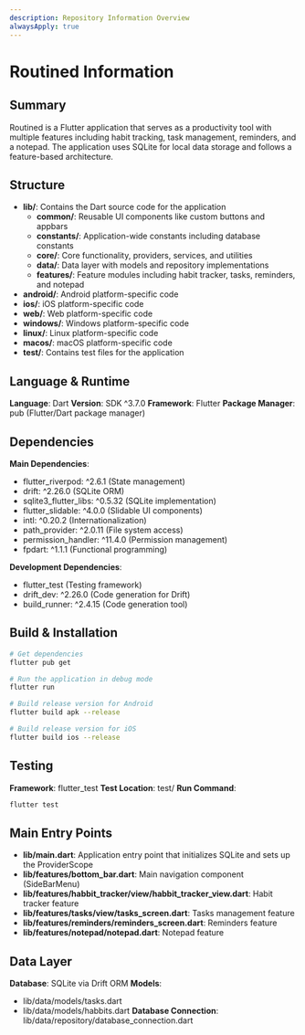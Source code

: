 ```yaml
---
description: Repository Information Overview
alwaysApply: true
---
```


# Routined Information

## Summary
Routined is a Flutter application that serves as a productivity tool with multiple features including habit tracking, task management, reminders, and a notepad. The application uses SQLite for local data storage and follows a feature-based architecture.

## Structure
- **lib/**: Contains the Dart source code for the application
  - **common/**: Reusable UI components like custom buttons and appbars
  - **constants/**: Application-wide constants including database constants
  - **core/**: Core functionality, providers, services, and utilities
  - **data/**: Data layer with models and repository implementations
  - **features/**: Feature modules including habit tracker, tasks, reminders, and notepad
- **android/**: Android platform-specific code
- **ios/**: iOS platform-specific code
- **web/**: Web platform-specific code
- **windows/**: Windows platform-specific code
- **linux/**: Linux platform-specific code
- **macos/**: macOS platform-specific code
- **test/**: Contains test files for the application

## Language & Runtime
**Language**: Dart
**Version**: SDK ^3.7.0
**Framework**: Flutter
**Package Manager**: pub (Flutter/Dart package manager)

## Dependencies
**Main Dependencies**:
- flutter_riverpod: ^2.6.1 (State management)
- drift: ^2.26.0 (SQLite ORM)
- sqlite3_flutter_libs: ^0.5.32 (SQLite implementation)
- flutter_slidable: ^4.0.0 (Slidable UI components)
- intl: ^0.20.2 (Internationalization)
- path_provider: ^2.0.11 (File system access)
- permission_handler: ^11.4.0 (Permission management)
- fpdart: ^1.1.1 (Functional programming)

**Development Dependencies**:
- flutter_test (Testing framework)
- drift_dev: ^2.26.0 (Code generation for Drift)
- build_runner: ^2.4.15 (Code generation tool)

## Build & Installation
```bash
# Get dependencies
flutter pub get

# Run the application in debug mode
flutter run

# Build release version for Android
flutter build apk --release

# Build release version for iOS
flutter build ios --release
```

## Testing
**Framework**: flutter_test
**Test Location**: test/
**Run Command**:
```bash
flutter test
```

## Main Entry Points
- **lib/main.dart**: Application entry point that initializes SQLite and sets up the ProviderScope
- **lib/features/bottom_bar.dart**: Main navigation component (SideBarMenu)
- **lib/features/habbit_tracker/view/habbit_tracker_view.dart**: Habit tracker feature
- **lib/features/tasks/view/tasks_screen.dart**: Tasks management feature
- **lib/features/reminders/reminders_screen.dart**: Reminders feature
- **lib/features/notepad/notepad.dart**: Notepad feature

## Data Layer
**Database**: SQLite via Drift ORM
**Models**:
- lib/data/models/tasks.dart
- lib/data/models/habbits.dart
**Database Connection**: lib/data/repository/database_connection.dart